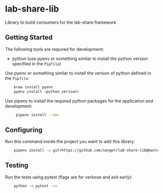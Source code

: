 # lab-share-lib

Library to build consumers for the lab-share framework

## Getting Started

The following tools are required for development:

- python (use pyenv or something similar to install the python version specified in the `Pipfile`)

Use pyenv or something similar to install the version of python
defined in the `Pipfile`:

```bash
    brew install pyenv
    pyenv install <python_version>
```
        
Use pipenv to install the required python packages for the application and development:

```bash
     pipenv install --dev
```

## Configuring

Run this command inside the project you want to add this library:

```bash
    pipenv install -e git+https://github.com/sanger/lab-share-lib@master#egg=lab-share-lib
```

## Testing

Run the tests using pytest (flags are for verbose and exit early):

```bash
    python -m pytest -vx
```
